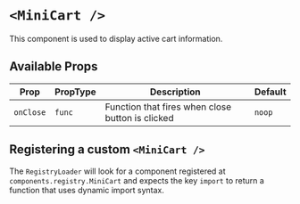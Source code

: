 # `<MiniCart />`

This component is used to display active cart information.

## Available Props

| Prop      | PropType | Description                                      | Default |
| --------- | -------- | ------------------------------------------------ | ------- |
| `onClose` | `func`   | Function that fires when close button is clicked | `noop`  |

## Registering a custom `<MiniCart />`

The `RegistryLoader` will look for a component registered at `components.registry.MiniCart` and expects the key `import` to return a function that uses dynamic import syntax.
